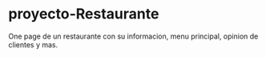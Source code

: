 # proyecto-Restaurante
One page de un restaurante con su informacion, menu principal, opinion de clientes y mas.

